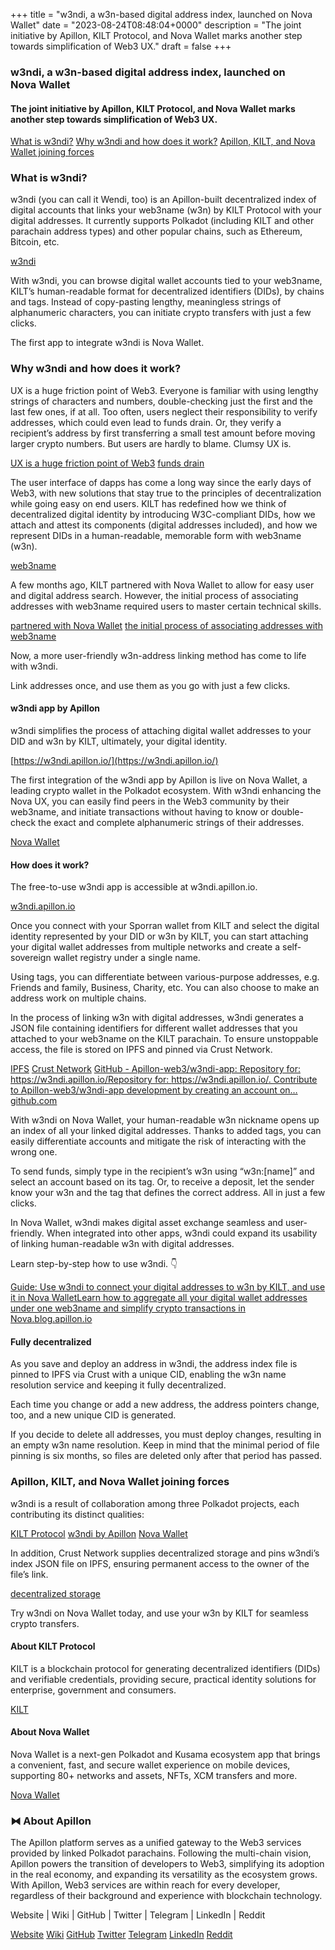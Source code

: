 +++
title = "w3ndi, a w3n-based digital address index, launched on Nova Wallet"
date = "2023-08-24T08:48:04+0000"
description = "The joint initiative by Apillon, KILT Protocol, and Nova Wallet marks another step towards simplification of Web3 UX."
draft = false
+++

### w3ndi, a w3n-based digital address index, launched on Nova Wallet


#### The joint initiative by Apillon, KILT Protocol, and Nova Wallet marks another step towards simplification of Web3 UX.

[What is w3ndi?](#2bda)
[Why w3ndi and how does it work?](#095a)
[Apillon, KILT, and Nova Wallet joining forces](#adb1)

### What is w3ndi?


w3ndi (you can call it Wendi, too) is an Apillon-built decentralized index of digital accounts that links your web3name (w3n) by KILT Protocol with your digital addresses. It currently supports Polkadot (including KILT and other parachain address types) and other popular chains, such as Ethereum, Bitcoin, etc.

[w3ndi](https://medium.com/@apillon/w3ndi-a-w3n-based-digital-address-index-launched-on-nova-wallet-bb5c3ba70cd8)

With w3ndi, you can browse digital wallet accounts tied to your web3name, KILT’s human-readable format for decentralized identifiers (DIDs), by chains and tags. Instead of copy-pasting lengthy, meaningless strings of alphanumeric characters, you can initiate crypto transfers with just a few clicks.


The first app to integrate w3ndi is Nova Wallet.


### Why w3ndi and how does it work?


UX is a huge friction point of Web3. Everyone is familiar with using lengthy strings of characters and numbers, double-checking just the first and the last few ones, if at all. Too often, users neglect their responsibility to verify addresses, which could even lead to funds drain. Or, they verify a recipient’s address by first transferring a small test amount before moving larger crypto numbers. But users are hardly to blame. Clumsy UX is.

[UX is a huge friction point of Web3](https://blog.apillon.io/why-web3-needs-a-ux-framework-e0db6806a579)
[funds drain](https://twitter.com/cz_binance/status/1686764372616515585)

The user interface of dapps has come a long way since the early days of Web3, with new solutions that stay true to the principles of decentralization while going easy on end users. KILT has redefined how we think of decentralized digital identity by introducing W3C-compliant DIDs, how we attach and attest its components (digital addresses included), and how we represent DIDs in a human-readable, memorable form with web3name (w3n).

[web3name](https://docs.kilt.io/docs/concepts/web3names/)

A few months ago, KILT partnered with Nova Wallet to allow for easy user and digital address search. However, the initial process of associating addresses with web3name required users to master certain technical skills.

[partnered with Nova Wallet](https://medium.com/kilt-protocol/send-funds-to-a-web3name-via-nova-wallet-b3182457c90b)
[the initial process of associating addresses with web3name](https://docs.novawallet.io/nova-wallet-wiki/help-and-support/associate-address-with-web3name)

Now, a more user-friendly w3n-address linking method has come to life with w3ndi.


Link addresses once, and use them as you go with just a few clicks.


#### w3ndi app by Apillon


w3ndi simplifies the process of attaching digital wallet addresses to your DID and w3n by KILT, ultimately, your digital identity.

[https://w3ndi.apillon.io/](https://w3ndi.apillon.io/)

The first integration of the w3ndi app by Apillon is live on Nova Wallet, a leading crypto wallet in the Polkadot ecosystem. With w3ndi enhancing the Nova UX, you can easily find peers in the Web3 community by their web3name, and initiate transactions without having to know or double-check the exact and complete alphanumeric strings of their addresses.

[Nova Wallet](https://novawallet.io/)

#### How does it work?


The free-to-use w3ndi app is accessible at w3ndi.apillon.io.

[w3ndi.apillon.io](https://w3ndi.apillon.io/)

Once you connect with your Sporran wallet from KILT and select the digital identity represented by your DID or w3n by KILT, you can start attaching your digital wallet addresses from multiple networks and create a self-sovereign wallet registry under a single name.


Using tags, you can differentiate between various-purpose addresses, e.g. Friends and family, Business, Charity, etc. You can also choose to make an address work on multiple chains.


In the process of linking w3n with digital addresses, w3ndi generates a JSON file containing identifiers for different wallet addresses that you attached to your web3name on the KILT parachain. To ensure unstoppable access, the file is stored on IPFS and pinned via Crust Network.

[IPFS](https://ipfs.tech/)
[Crust Network](https://crust.network/)
[GitHub - Apillon-web3/w3ndi-app: Repository for: https://w3ndi.apillon.io/Repository for: https://w3ndi.apillon.io/. Contribute to Apillon-web3/w3ndi-app development by creating an account on…github.com](https://github.com/Apillon-web3/w3ndi-app)

With w3ndi on Nova Wallet, your human-readable w3n nickname opens up an index of all your linked digital addresses. Thanks to added tags, you can easily differentiate accounts and mitigate the risk of interacting with the wrong one.


To send funds, simply type in the recipient’s w3n using “w3n:[name]” and select an account based on its tag. Or, to receive a deposit, let the sender know your w3n and the tag that defines the correct address. All in just a few clicks.


In Nova Wallet, w3ndi makes digital asset exchange seamless and user-friendly. When integrated into other apps, w3ndi could expand its usability of linking human-readable w3n with digital addresses.


Learn step-by-step how to use w3ndi. 👇

[Guide: Use w3ndi to connect your digital addresses to w3n by KILT, and use it in Nova WalletLearn how to aggregate all your digital wallet addresses under one web3name and simplify crypto transactions in Nova.blog.apillon.io](https://blog.apillon.io/guide-use-w3ndi-to-connect-your-digital-addresses-to-w3n-by-kilt-and-use-it-in-nova-wallet-de98a1289aae)

#### Fully decentralized


As you save and deploy an address in w3ndi, the address index file is pinned to IPFS via Crust with a unique CID, enabling the w3n name resolution service and keeping it fully decentralized.


Each time you change or add a new address, the address pointers change, too, and a new unique CID is generated.


If you decide to delete all addresses, you must deploy changes, resulting in an empty w3n name resolution. Keep in mind that the minimal period of file pinning is six months, so files are deleted only after that period has passed.


### Apillon, KILT, and Nova Wallet joining forces


w3ndi is a result of collaboration among three Polkadot projects, each contributing its distinct qualities:

[KILT Protocol](https://www.kilt.io/)
[w3ndi by Apillon](http://w3ndi.apillon.io)
[Nova Wallet](https://novawallet.io/)

In addition, Crust Network supplies decentralized storage and pins w3ndi’s index JSON file on IPFS, ensuring permanent access to the owner of the file’s link.

[decentralized storage](https://wiki.apillon.io/build/2-web3-services.html#web3-storage)

Try w3ndi on Nova Wallet today, and use your w3n by KILT for seamless crypto transfers.


#### About KILT Protocol


KILT is a blockchain protocol for generating decentralized identifiers (DIDs) and verifiable credentials, providing secure, practical identity solutions for enterprise, government and consumers.

[KILT](http://kilt.io/)

#### About Nova Wallet


Nova Wallet is a next-gen Polkadot and Kusama ecosystem app that brings a convenient, fast, and secure wallet experience on mobile devices, supporting 80+ networks and assets, NFTs, XCM transfers and more.

[Nova Wallet](https://novawallet.io/)

### ⧓ About Apillon


The Apillon platform serves as a unified gateway to the Web3 services provided by linked Polkadot parachains. Following the multi-chain vision, Apillon powers the transition of developers to Web3, simplifying its adoption in the real economy, and expanding its versatility as the ecosystem grows. With Apillon, Web3 services are within reach for every developer, regardless of their background and experience with blockchain technology.


Website | Wiki | GitHub | Twitter | Telegram | LinkedIn | Reddit

[Website](https://apillon.io/)
[Wiki](https://wiki.apillon.io/)
[GitHub](https://github.com/Apillon-web3)
[Twitter](https://twitter.com/apillon)
[Telegram](https://t.me/Apillon)
[LinkedIn](https://www.linkedin.com/company/apillon/)
[Reddit](https://www.reddit.com/r/apillon/)